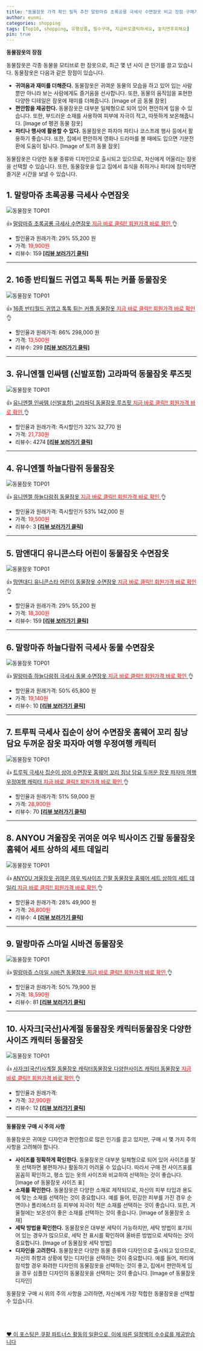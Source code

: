 ```yaml
---
title: "동물잠옷 가격 확인 필독 추천 말랑마쥬 초록공룡 극세사 수면잠옷 비교 장점 구매가이드"
author: eunmi.
categories: shopping
tags: [Top10, shopping, 유행상품, 필수구매, 지금바로클릭하세요, 놓치면후회해요]
pin: true
---
```

**동물잠옷의 장점**

동물잠옷은 각종 동물을 모티브로 한 잠옷으로, 최근 몇 년 사이 큰 인기를 끌고 있습니다. 동물잠옷은 다음과 같은 장점이 있습니다.

* **귀여움과 재미를 더해준다.** 동물잠옷은 귀여운 동물의 모습을 하고 있어 입는 사람뿐만 아니라 보는 사람에게도 즐거움을 선사합니다. 또한, 동물의 움직임을 표현한 다양한 디테일은 잠옷에 재미를 더해줍니다. 
[Image of 곰 동물 잠옷]
* **편안함을 제공한다.** 동물잠옷은 대부분 일체형으로 되어 있어 편안하게 입을 수 있습니다. 또한, 부드러운 소재를 사용하여 피부에 자극이 적고, 따뜻하게 보온해줍니다. 
[Image of 펭귄 동물 잠옷]
* **파티나 행사에 활용할 수 있다.** 동물잠옷은 파자마 파티나 코스프레 행사 등에서 활용하기 좋습니다. 또한, 집에서 편안하게 영화나 드라마를 볼 때에도 입으면 기분전환에 도움이 됩니다. 
[Image of 토끼 동물 잠옷]

동물잠옷은 다양한 동물 종류와 디자인으로 출시되고 있으므로, 자신에게 어울리는 잠옷을 선택할 수 있습니다. 또한, 동물잠옷을 입고 집에서 휴식을 취하거나 파티에 참석하면 즐거운 시간을 보낼 수 있습니다.

   

## 1. 말랑마쥬 초록공룡 극세사 수면잠옷

![동물잠옷 TOP01](https://thumbnail10.coupangcdn.com/thumbnails/remote/230x230ex/image/vendor_inventory/0794/552853fff20ed6e5b0170145a98c8f5c45a3a3976d6ffc6a2b3944b67ec3.jpg)


👍 [말랑마쥬 초록공룡 극세사 수면잠옷 <font color=red> 지금 바로 클릭!! 회원가격 바로 확인 </font> ](https://link.coupang.com/re/AFFSDP?lptag=AF3617701&subid=GithubCoopas&pageKey=6714208930&traceid=V0-153&itemId=15597175353&vendorItemId=71789225531) 👌 


- 할인율과 원래가격: 29%  55,200   원
- 가격: <span style='color:red'>19,900원</span>
- 리뷰수: 159  [**[리뷰 보러가기 클릭]**](https://link.coupang.com/re/AFFSDP?lptag=AF3617701&subid=GithubCoopas&pageKey=6714208930&traceid=V0-153&itemId=15597175353&vendorItemId=71789225531)

---


   

## 2. 16종 반티월드 귀엽고 톡톡 튀는 커플 동물잠옷

![동물잠옷 TOP01](https://thumbnail6.coupangcdn.com/thumbnails/remote/230x230ex/image/vendor_inventory/1a48/4d2cab666abb3b5a9e60164e779fd5e2ae118ce9bcbd4413fc75f1a6c4a3.jpg)


👍 [16종 반티월드 귀엽고 톡톡 튀는 커플 동물잠옷 <font color=red> 지금 바로 클릭!! 회원가격 바로 확인 </font> ](https://link.coupang.com/re/AFFSDP?lptag=AF3617701&subid=GithubCoopas&pageKey=1197926261&traceid=V0-153&itemId=2181977890&vendorItemId=70180028620) 👌 


- 할인율과 원래가격: 86%  298,000   원
- 가격: <span style='color:red'>13,500원</span>
- 리뷰수: 299  [**[리뷰 보러가기 클릭]**](https://link.coupang.com/re/AFFSDP?lptag=AF3617701&subid=GithubCoopas&pageKey=1197926261&traceid=V0-153&itemId=2181977890&vendorItemId=70180028620)

---


   

## 3. 유니엔젤 인싸템 (신발포함) 고라파덕 동물잠옷 루즈핏

![동물잠옷 TOP01](https://thumbnail10.coupangcdn.com/thumbnails/remote/230x230ex/image/vendor_inventory/eca3/fceabeb2309797c296206a89be22902f43c6338af5db52db73937115c263.jpg)


👍 [유니엔젤 인싸템 (신발포함) 고라파덕 동물잠옷 루즈핏 <font color=red> 지금 바로 클릭!! 회원가격 바로 확인 </font> ](https://link.coupang.com/re/AFFSDP?lptag=AF3617701&subid=GithubCoopas&pageKey=7544101172&traceid=V0-153&itemId=19838819527&vendorItemId=86940814724) 👌 


- 할인율과 원래가격: 즉시할인가 32%  32,770   원
- 가격: <span style='color:red'>21,730원</span>
- 리뷰수: 4274  [**[리뷰 보러가기 클릭]**](https://link.coupang.com/re/AFFSDP?lptag=AF3617701&subid=GithubCoopas&pageKey=7544101172&traceid=V0-153&itemId=19838819527&vendorItemId=86940814724)

---


   

## 4. 유니엔젤 하늘다람쥐 동물잠옷

![동물잠옷 TOP01](https://thumbnail6.coupangcdn.com/thumbnails/remote/230x230ex/image/vendor_inventory/7667/0b5d388bf800a65b5541373c9fc0348f48602218fd4c01a60b11db8070f7.png)


👍 [유니엔젤 하늘다람쥐 동물잠옷 <font color=red> 지금 바로 클릭!! 회원가격 바로 확인 </font> ](https://link.coupang.com/re/AFFSDP?lptag=AF3617701&subid=GithubCoopas&pageKey=6726888245&traceid=V0-153&itemId=15661442990&vendorItemId=82877237580) 👌 


- 할인율과 원래가격: 즉시할인가 53%  142,000   원
- 가격: <span style='color:red'>19,500원</span>
- 리뷰수: 3  [**[리뷰 보러가기 클릭]**](https://link.coupang.com/re/AFFSDP?lptag=AF3617701&subid=GithubCoopas&pageKey=6726888245&traceid=V0-153&itemId=15661442990&vendorItemId=82877237580)

---


   

## 5. 맘앤대디 유니콘스타 어린이 동물잠옷 수면잠옷

![동물잠옷 TOP01](https://thumbnail6.coupangcdn.com/thumbnails/remote/230x230ex/image/vendor_inventory/fd5c/d12250b2912292ca6d80a557cda472ce24a451a764c98f054e9f399cda78.jpg)


👍 [맘앤대디 유니콘스타 어린이 동물잠옷 수면잠옷 <font color=red> 지금 바로 클릭!! 회원가격 바로 확인 </font> ](https://link.coupang.com/re/AFFSDP?lptag=AF3617701&subid=GithubCoopas&pageKey=6758305307&traceid=V0-153&itemId=15830913356&vendorItemId=83175947547) 👌 


- 할인율과 원래가격: 29%  55,200   원
- 가격: <span style='color:red'>18,300원</span>
- 리뷰수: 159  [**[리뷰 보러가기 클릭]**](https://link.coupang.com/re/AFFSDP?lptag=AF3617701&subid=GithubCoopas&pageKey=6758305307&traceid=V0-153&itemId=15830913356&vendorItemId=83175947547)

---


   

## 6. 말랑마쥬 하늘다람쥐 극세사 동물 수면잠옷

![동물잠옷 TOP01](https://thumbnail9.coupangcdn.com/thumbnails/remote/230x230ex/image/vendor_inventory/2051/987fd391464fd359db3e5cf0c713a30accdbca34becfe71408168725a742.jpg)


👍 [말랑마쥬 하늘다람쥐 극세사 동물 수면잠옷 <font color=red> 지금 바로 클릭!! 회원가격 바로 확인 </font> ](https://link.coupang.com/re/AFFSDP?lptag=AF3617701&subid=GithubCoopas&pageKey=2251840193&traceid=V0-153&itemId=3849897948&vendorItemId=72758596344) 👌 


- 할인율과 원래가격: 50%  65,800   원
- 가격: <span style='color:red'>19,140원</span>
- 리뷰수: 10  [**[리뷰 보러가기 클릭]**](https://link.coupang.com/re/AFFSDP?lptag=AF3617701&subid=GithubCoopas&pageKey=2251840193&traceid=V0-153&itemId=3849897948&vendorItemId=72758596344)

---


   

## 7. 트루픽 극세사 집순이 상어 수면잠옷 홈웨어 꼬리 침낭 담요 두꺼운 잠옷 파자마 여행 우정여행 캐릭터

![동물잠옷 TOP01](https://thumbnail9.coupangcdn.com/thumbnails/remote/230x230ex/image/vendor_inventory/f811/171056a3a0b38a02b1fb1c045521da08a4d468518043fdb3f568886bbc26.jpg)


👍 [트루픽 극세사 집순이 상어 수면잠옷 홈웨어 꼬리 침낭 담요 두꺼운 잠옷 파자마 여행 우정여행 캐릭터 <font color=red> 지금 바로 클릭!! 회원가격 바로 확인 </font> ](https://link.coupang.com/re/AFFSDP?lptag=AF3617701&subid=GithubCoopas&pageKey=7623155775&traceid=V0-153&itemId=20215473078&vendorItemId=87305306486) 👌 


- 할인율과 원래가격: 51%  59,000   원
- 가격: <span style='color:red'>28,900원</span>
- 리뷰수: 70  [**[리뷰 보러가기 클릭]**](https://link.coupang.com/re/AFFSDP?lptag=AF3617701&subid=GithubCoopas&pageKey=7623155775&traceid=V0-153&itemId=20215473078&vendorItemId=87305306486)

---


   

## 8. ANYOU 겨울잠옷 귀여운 여우 빅사이즈 긴팔 동물잠옷 홈웨어 세트 상하의 세트 데일리

![동물잠옷 TOP01](https://thumbnail9.coupangcdn.com/thumbnails/remote/230x230ex/image/vendor_inventory/6fd9/e3cbecca9a3143a29546b8f4e6b9f809b65d720497ad535e85b00f4e27c8.jpg)


👍 [ANYOU 겨울잠옷 귀여운 여우 빅사이즈 긴팔 동물잠옷 홈웨어 세트 상하의 세트 데일리 <font color=red> 지금 바로 클릭!! 회원가격 바로 확인 </font> ](https://link.coupang.com/re/AFFSDP?lptag=AF3617701&subid=GithubCoopas&pageKey=7690260230&traceid=V0-153&itemId=20563340932&vendorItemId=87694754421) 👌 


- 할인율과 원래가격: 28%  49,900   원
- 가격: <span style='color:red'>26,800원</span>
- 리뷰수: 4  [**[리뷰 보러가기 클릭]**](https://link.coupang.com/re/AFFSDP?lptag=AF3617701&subid=GithubCoopas&pageKey=7690260230&traceid=V0-153&itemId=20563340932&vendorItemId=87694754421)

---


   

## 9. 말랑마쥬 스마일 시바견 동물잠옷

![동물잠옷 TOP01](https://thumbnail9.coupangcdn.com/thumbnails/remote/230x230ex/image/vendor_inventory/07f0/a61cef4c3317acf13b30388d36b03f0aedc9b432adeb1cc09047ef718675.jpg)


👍 [말랑마쥬 스마일 시바견 동물잠옷 <font color=red> 지금 바로 클릭!! 회원가격 바로 확인 </font> ](https://link.coupang.com/re/AFFSDP?lptag=AF3617701&subid=GithubCoopas&pageKey=343458805&traceid=V0-153&itemId=1091353009&vendorItemId=71789026776) 👌 


- 할인율과 원래가격: 50%  79,900   원
- 가격: <span style='color:red'>18,590원</span>
- 리뷰수: 81  [**[리뷰 보러가기 클릭]**](https://link.coupang.com/re/AFFSDP?lptag=AF3617701&subid=GithubCoopas&pageKey=343458805&traceid=V0-153&itemId=1091353009&vendorItemId=71789026776)

---


   

## 10. 사자크[국산]사계절 동물잠옷 캐릭터동물잠옷 다양한사이즈 캐릭터 동물잠옷

![동물잠옷 TOP01](https://thumbnail6.coupangcdn.com/thumbnails/remote/230x230ex/image/vendor_inventory/9235/5abfa1029e9ab5f69347f8afd5b34e51712d4be084f5aa250536d88d9436.jpg)


👍 [사자크[국산]사계절 동물잠옷 캐릭터동물잠옷 다양한사이즈 캐릭터 동물잠옷 <font color=red> 지금 바로 클릭!! 회원가격 바로 확인 </font> ](https://link.coupang.com/re/AFFSDP?lptag=AF3617701&subid=GithubCoopas&pageKey=6189560151&traceid=V0-153&itemId=12207632837&vendorItemId=79478509069) 👌 


- 할인율과 원래가격: 
- 가격: <span style='color:red'>32,900원</span>
- 리뷰수: 12  [**[리뷰 보러가기 클릭]**](https://link.coupang.com/re/AFFSDP?lptag=AF3617701&subid=GithubCoopas&pageKey=6189560151&traceid=V0-153&itemId=12207632837&vendorItemId=79478509069)

---
**동물잠옷 구매 시 주의 사항**

동물잠옷은 귀여운 디자인과 편안함으로 많은 인기를 끌고 있지만, 구매 시 몇 가지 주의 사항을 고려해야 합니다.

* **사이즈를 정확하게 확인한다.** 동물잠옷은 대부분 일체형으로 되어 있어 사이즈를 잘못 선택하면 불편하거나 활동하기 어려울 수 있습니다. 따라서 구매 전 사이즈표를 꼼꼼히 확인하고, 평소 입는 옷의 사이즈와 비교하여 선택하는 것이 좋습니다.
[Image of 동물잠옷 사이즈 표]
* **소재를 확인한다.** 동물잠옷은 다양한 소재로 제작되므로, 자신의 피부 타입과 용도에 맞는 소재를 선택하는 것이 중요합니다. 예를 들어, 민감한 피부를 가진 경우 순면이나 폴리에스터 등 피부에 자극이 적은 소재를 선택하는 것이 좋습니다. 또한, 겨울철에는 보온성이 좋은 소재를 선택하는 것이 좋습니다.
[Image of 동물잠옷 소재]
* **세탁 방법을 확인한다.** 동물잠옷은 대부분 세탁이 가능하지만, 세탁 방법이 표기되어 있는 경우가 많으므로, 세탁 전 표시를 확인하여 올바른 방법으로 세탁하는 것이 중요합니다.
[Image of 동물잠옷 세탁 방법]
* **디자인을 고려한다.** 동물잠옷은 다양한 동물 종류와 디자인으로 출시되고 있으므로, 자신의 취향과 상황에 맞는 디자인을 선택하는 것이 중요합니다. 예를 들어, 파티에 참석할 경우 화려한 디자인의 동물잠옷을 선택하는 것이 좋고, 집에서 편안하게 입을 경우 심플한 디자인의 동물잠옷을 선택하는 것이 좋습니다.
[Image of 동물잠옷 디자인]

동물잠옷 구매 시 위의 주의 사항을 고려하면, 자신에게 가장 적합한 동물잠옷을 선택할 수 있습니다.<br><br><br><br><br> [ ❤  이 포스팅은 쿠팡 파트너스 활동의 일환으로, 이에 따른 일정액의 수수료를 제공받습니다](https://link.coupang.com/a/bcEFyh)